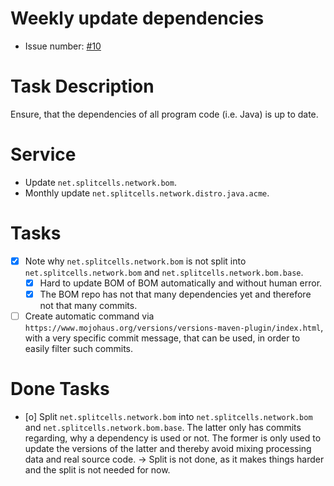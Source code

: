 # Weekly update dependencies
* Issue number: [\#10](https://codeberg.org/splitcells-net/net.splitcells.network.community/issues/10)
# Task Description
Ensure, that the dependencies of all program code (i.e. Java) is up to date.
# Service
* Update `net.splitcells.network.bom`.
* Monthly update `net.splitcells.network.distro.java.acme`.
# Tasks
* [x] Note why `net.splitcells.network.bom` is not split into `net.splitcells.network.bom` and `net.splitcells.network.bom.base`.
    * [x] Hard to update BOM of BOM automatically and without human error.
    * [x] The BOM repo has not that many dependencies yet and therefore not that many commits.
* [ ] Create automatic command via `https://www.mojohaus.org/versions/versions-maven-plugin/index.html`,
  with a very specific commit message, that can be used, in order to easily filter such commits.
# Done Tasks
* [o] Split `net.splitcells.network.bom` into `net.splitcells.network.bom` and `net.splitcells.network.bom.base`.
  The latter only has commits regarding, why a dependency is used or not.
  The former is only used to update the versions of the latter and
  thereby avoid mixing processing data and real source code.
  -> Split is not done, as it makes things harder and the split is not needed for now.